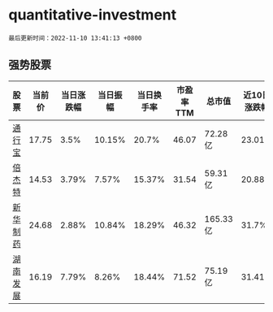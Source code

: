 # quantitative-investment

`最后更新时间：2022-11-10 13:41:13 +0800`

## 强势股票

|股票|当前价|当日涨跌幅|当日振幅|当日换手率|市盈率TTM|总市值|近10日涨跌幅|
|----|----|----|----|----|----|----|----|
|[通行宝](https://xueqiu.com/S/SZ301339)|17.75|3.5%|10.15%|20.7%|46.07|72.28亿|23.01%|
|[倍杰特](https://xueqiu.com/S/SZ300774)|14.53|3.79%|7.57%|15.37%|31.54|59.31亿|20.88%|
|[新华制药](https://xueqiu.com/S/SZ000756)|24.68|2.88%|10.84%|18.29%|46.32|165.33亿|31.7%|
|[湖南发展](https://xueqiu.com/S/SZ000722)|16.19|7.79%|8.26%|18.44%|71.52|75.19亿|31.41%|
